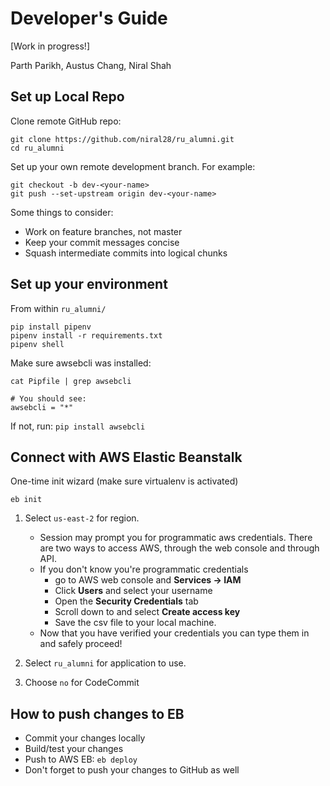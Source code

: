 # Developer's Guide

[Work in progress!]

Parth Parikh, Austus Chang, Niral Shah 


## Set up Local Repo

Clone remote GitHub repo:

```
git clone https://github.com/niral28/ru_alumni.git
cd ru_alumni
```

Set up your own remote development branch. For example:

```
git checkout -b dev-<your-name>
git push --set-upstream origin dev-<your-name> 
```

Some things to consider:
* Work on feature branches, not master
* Keep your commit messages concise
* Squash intermediate commits into logical chunks


## Set up your environment

From within `ru_alumni/`

```
pip install pipenv
pipenv install -r requirements.txt
pipenv shell
```

Make sure awsebcli was installed:
```
cat Pipfile | grep awsebcli

# You should see:
awsebcli = "*"
```

If not, run: `pip install awsebcli`


## Connect with AWS Elastic Beanstalk

One-time init wizard (make sure virtualenv is activated)


```
eb init 
```

1. Select `us-east-2` for region.  
   * Session may prompt you for programmatic aws credentials. There are two ways to access AWS, through the web console and through API. 
   * If you don't know you're programmatic credentials
     * go to AWS web console and **Services -> IAM**
     * Click **Users** and select your username
     * Open the **Security Credentials** tab
     * Scroll down to and select **Create access key**
     * Save the csv file to your local machine.
   * Now that you have verified your credentials you can type them in and safely proceed!

2. Select `ru_alumni` for application to use.  
3. Choose `no` for CodeCommit 


## How to push changes to EB

* Commit your changes locally
* Build/test your changes
* Push to AWS EB: `eb deploy`
* Don't forget to push your changes to GitHub as well
